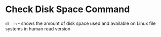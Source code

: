 # Check Disk Space Command

`df -h` - shows the amount of disk space used and available on Linux file systems in human read version
